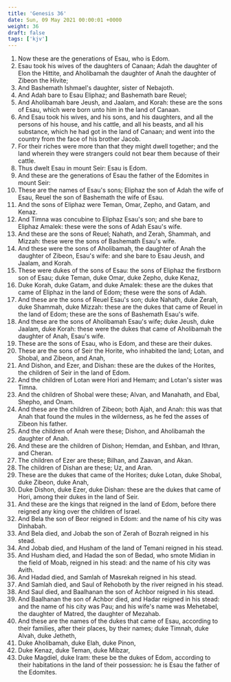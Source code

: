 ```yaml
---
title: 'Genesis 36'
date: Sun, 09 May 2021 00:00:01 +0000
weight: 36
draft: false
tags: ['kjv'] 
---
```


1. Now these are the generations of Esau, who is Edom.
2. Esau took his wives of the daughters of Canaan; Adah the daughter of Elon the Hittite, and Aholibamah the daughter of Anah the daughter of Zibeon the Hivite;
3. And Bashemath Ishmael's daughter, sister of Nebajoth.
4. And Adah bare to Esau Eliphaz; and Bashemath bare Reuel;
5. And Aholibamah bare Jeush, and Jaalam, and Korah: these are the sons of Esau, which were born unto him in the land of Canaan.
6. And Esau took his wives, and his sons, and his daughters, and all the persons of his house, and his cattle, and all his beasts, and all his substance, which he had got in the land of Canaan; and went into the country from the face of his brother Jacob.
7. For their riches were more than that they might dwell together; and the land wherein they were strangers could not bear them because of their cattle.
8. Thus dwelt Esau in mount Seir: Esau is Edom.
9. And these are the generations of Esau the father of the Edomites in mount Seir:
10. These are the names of Esau's sons; Eliphaz the son of Adah the wife of Esau, Reuel the son of Bashemath the wife of Esau.
11. And the sons of Eliphaz were Teman, Omar, Zepho, and Gatam, and Kenaz.
12. And Timna was concubine to Eliphaz Esau's son; and she bare to Eliphaz Amalek: these were the sons of Adah Esau's wife.
13. And these are the sons of Reuel; Nahath, and Zerah, Shammah, and Mizzah: these were the sons of Bashemath Esau's wife.
14. And these were the sons of Aholibamah, the daughter of Anah the daughter of Zibeon, Esau's wife: and she bare to Esau Jeush, and Jaalam, and Korah.
15. These were dukes of the sons of Esau: the sons of Eliphaz the firstborn son of Esau; duke Teman, duke Omar, duke Zepho, duke Kenaz,
16. Duke Korah, duke Gatam, and duke Amalek: these are the dukes that came of Eliphaz in the land of Edom; these were the sons of Adah.
17. And these are the sons of Reuel Esau's son; duke Nahath, duke Zerah, duke Shammah, duke Mizzah: these are the dukes that came of Reuel in the land of Edom; these are the sons of Bashemath Esau's wife.
18. And these are the sons of Aholibamah Esau's wife; duke Jeush, duke Jaalam, duke Korah: these were the dukes that came of Aholibamah the daughter of Anah, Esau's wife.
19. These are the sons of Esau, who is Edom, and these are their dukes.
20. These are the sons of Seir the Horite, who inhabited the land; Lotan, and Shobal, and Zibeon, and Anah,
21. And Dishon, and Ezer, and Dishan: these are the dukes of the Horites, the children of Seir in the land of Edom.
22. And the children of Lotan were Hori and Hemam; and Lotan's sister was Timna.
23. And the children of Shobal were these; Alvan, and Manahath, and Ebal, Shepho, and Onam.
24. And these are the children of Zibeon; both Ajah, and Anah: this was that Anah that found the mules in the wilderness, as he fed the asses of Zibeon his father.
25. And the children of Anah were these; Dishon, and Aholibamah the daughter of Anah.
26. And these are the children of Dishon; Hemdan, and Eshban, and Ithran, and Cheran.
27. The children of Ezer are these; Bilhan, and Zaavan, and Akan.
28. The children of Dishan are these; Uz, and Aran.
29. These are the dukes that came of the Horites; duke Lotan, duke Shobal, duke Zibeon, duke Anah,
30. Duke Dishon, duke Ezer, duke Dishan: these are the dukes that came of Hori, among their dukes in the land of Seir.
31. And these are the kings that reigned in the land of Edom, before there reigned any king over the children of Israel.
32. And Bela the son of Beor reigned in Edom: and the name of his city was Dinhabah.
33. And Bela died, and Jobab the son of Zerah of Bozrah reigned in his stead.
34. And Jobab died, and Husham of the land of Temani reigned in his stead.
35. And Husham died, and Hadad the son of Bedad, who smote Midian in the field of Moab, reigned in his stead: and the name of his city was Avith.
36. And Hadad died, and Samlah of Masrekah reigned in his stead.
37. And Samlah died, and Saul of Rehoboth by the river reigned in his stead.
38. And Saul died, and Baalhanan the son of Achbor reigned in his stead.
39. And Baalhanan the son of Achbor died, and Hadar reigned in his stead: and the name of his city was Pau; and his wife's name was Mehetabel, the daughter of Matred, the daughter of Mezahab.
40. And these are the names of the dukes that came of Esau, according to their families, after their places, by their names; duke Timnah, duke Alvah, duke Jetheth,
41. Duke Aholibamah, duke Elah, duke Pinon,
42. Duke Kenaz, duke Teman, duke Mibzar,
43. Duke Magdiel, duke Iram: these be the dukes of Edom, according to their habitations in the land of their possession: he is Esau the father of the Edomites.
